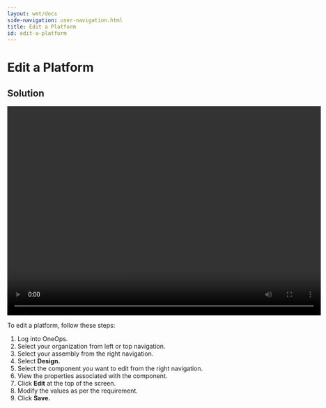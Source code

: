 ```yaml
---
layout: wmt/docs
side-navigation: user-navigation.html
title: Edit a Platform
id: edit-a-platform
---
```


# Edit a Platform

## Solution

<video width="720" height="480" preload="metadata" controls="" class="grovo-video">
    <source src="http://videos.grovo.com/walmart-oneops-design-0215_editing-and-deleting-your-platform_4668.webm?vpv=1" type="video/webm">
    Your browser does not implement HTML5 video.
</video>

To edit a platform, follow these steps:


1. Log into OneOps.
2. Select your organization from left or top navigation.
3. Select your assembly from the right navigation.
4. Select **Design.**
5. Select the component you want to edit from the right navigation.
6. View the properties associated with the component.
7. Click **Edit** at the top of the screen.
8. Modify the values as per the requirement.
9. Click **Save.**
